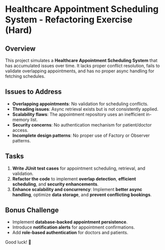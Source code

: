 # Healthcare Appointment Scheduling System - Refactoring Exercise (Hard)

## Overview
This project simulates a **Healthcare Appointment Scheduling System** that has accumulated issues over time. It lacks proper conflict resolution, fails to validate overlapping appointments, and has no proper async handling for fetching schedules.

## Issues to Address
- **Overlapping appointments**: No validation for scheduling conflicts.
- **Threading issues**: Async retrieval exists but is not consistently applied.
- **Scalability flaws**: The appointment repository uses an inefficient in-memory list.
- **Security concerns**: No authentication mechanism for patient/doctor access.
- **Incomplete design patterns**: No proper use of Factory or Observer patterns.

## Tasks
1. **Write JUnit test cases** for appointment scheduling, retrieval, and validation.
2. **Refactor the code** to implement **overlap detection**, **efficient scheduling**, and **security enhancements**.
3. **Enhance scalability and concurrency**: Implement **better async handling**, optimize **data storage**, and **prevent conflicting bookings**.

## Bonus Challenge
- Implement **database-backed appointment persistence**.
- Introduce **notification alerts** for appointment confirmations.
- Add **role-based authentication** for doctors and patients.

Good luck! 🚀
